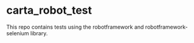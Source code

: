 # carta_robot_test
This repo contains tests using the robotframework and robotframework-selenium library. 
